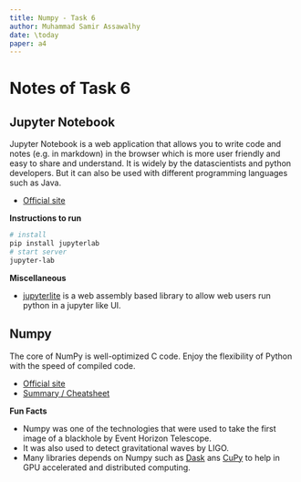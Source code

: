 ```yaml
---
title: Numpy - Task 6
author: Muhammad Samir Assawalhy
date: \today
paper: a4
---
```


# Notes of Task 6

## Jupyter Notebook

Jupyter Notebook is a web application that allows you to write code and notes (e.g. in markdown) in the browser which is more user friendly and easy to share and understand. It is widely by the datascientists and python developers. But it can also be used with different programming languages such as Java.

- [Official site](https://jupyter.org/)

**Instructions to run**

~~~{.bash .number-lines}
# install
pip install jupyterlab
# start server
jupyter-lab
~~~

**Miscellaneous**

- [jupyterlite](https://github.com/jupyterlite/jupyterlite) is a web assembly based library to allow web users run python in a jupyter like UI.

## Numpy

The core of NumPy is well-optimized C code. Enjoy the flexibility of Python with the speed of compiled code.

- [Official site](https://numpy.org/)
- [Summary / Cheatsheet](https://drive.google.com/file/d/1NH7ttjnZTbdQEerff4rZW4XjY9uh2TNT/view)

**Fun Facts**

- Numpy was one of the technologies that were used to take the first image of a blackhole by Event Horizon Telescope.
- It was also used to detect gravitational waves by LIGO.
- Many libraries depends on Numpy such as [Dask](https://dask.org/) ans [CuPy](https://cupy.chainer.org/) to help in GPU accelerated and distributed computing.

